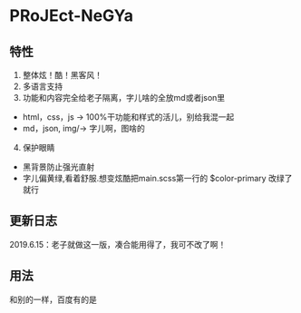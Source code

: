 # PRoJEct-NeGYa

## 特性

1. 整体炫！酷！黑客风！
2. 多语言支持
3. 功能和内容完全给老子隔离，字儿啥的全放md或者json里
* html，css，js -> 100%干功能和样式的活儿，别给我混一起
* md，json, img/-> 字儿啊，图啥的
4. 保护眼睛
* 黑背景防止强光直射
* 字儿偏黄绿,看着舒服.想变炫酷把main.scss第一行的 $color-primary 改绿了就行
## 更新日志

2019.6.15：老子就做这一版，凑合能用得了，我可不改了啊！

## 用法

和别的一样，百度有的是